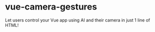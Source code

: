 # vue-camera-gestures
Let users control your Vue app using AI and their camera in just 1 line of HTML!
